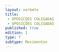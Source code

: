 ```yaml
---
layout: verbete
title:
 - OPOSICOES COLIGADAS
 - OPOSIÇÕES COLIGADAS
published: true
edition: 1  
type: T
subtype: Movimentos
---
```


